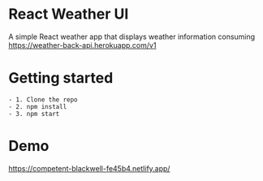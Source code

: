 # React Weather UI 

A simple React weather app that displays weather information consuming https://weather-back-api.herokuapp.com/v1

# Getting started
```
- 1. Clone the repo
- 2. npm install
- 3. npm start
```
# Demo

https://competent-blackwell-fe45b4.netlify.app/
